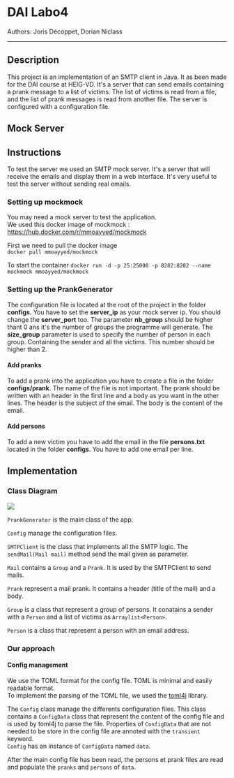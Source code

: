 # DAI Labo4

Authors: Joris Décoppet, Dorian Niclass

---

## Description
This project is an implementation of an SMTP client in Java. It as been made for the DAI course at HEIG-VD. It's a server that can send emails containing a prank message to a list of victims.
The list of victims is read from a file, and the list of prank messages is read from another file. The server is configured with a configuration file.

## Mock Server

## Instructions
To test the server we used an SMTP mock server. It's a server that will receive the emails and display them in a web interface. It's very useful to test the server without sending real emails.

### Setting up mockmock

You may need a mock server to test the application.  
We used this docker image of mockmock : https://hub.docker.com/r/mmoayyed/mockmock

First we need to pull the docker image  
```docker pull mmoayyed/mockmock```

To start the container 
```docker run -d -p 25:25000 -p 8282:8282 --name mockmock mmoayyed/mockmock```

### Setting up the PrankGenerator
The configuration file is located at the root of the project in the folder **configs**. You have to set the **server_ip** as your mock server ip. You should change the **server_port** too. The parameter **nb_group** should be higher thant 0 ans it's the number of groups the programme will generate. The **size_group** parameter is used to specify the number of person in each group. Containing the sender and all the victims. This number should be higher than 2.

#### Add pranks
To add a prank into the application you have to create a file in the folder **configs/prank**. The name of the file is not important. The prank should be written with an header in the first line and a body as you want in the other lines. The header is the subject of the email. The body is the content of the email.

#### Add persons
To add a new victim you have to add the email in the file **persons.txt** located in the folder **configs**. You have to add one email per line.

## Implementation

### Class Diagram

![](figures/uml.png)

`PrankGenerator` is the main class of the app.

`Config` manage the configuration files.

`SMTPClient` is the class that implements all the SMTP logic. The `sendMail(Mail mail)` method send the mail given as parameter.

`Mail` contains a `Group` and a `Prank`. It is used by the SMTPClient to send mails.

`Prank` represent a mail prank. It contains a header (title of the mail) and a body.

`Group` is a class that represent a group of persons. It conatains a sender with a `Person` and a list of victims as `Arraylist<Person>`.

`Person` is a class that represent a person with an email address.


### Our approach

#### Config management

We use the TOML format for the config file. TOML is minimal and easily readable format.  
To implement the parsing of the TOML file, we used the [toml4j](https://github.com/mwanji/toml4j) library.

The `Config` class manage the differents configuration files. This class contains a `ConfigData` class that represent the content of the config file and is used by toml4j to parse the file. Properties of `ConfigData` that are not needed to be store in the config file are annoted with the `transient` keyword.  
`Config` has an instance of `ConfigData` named `data`.

After the main config file has been read, the persons et prank files are read and populate the `pranks` and `persons` of `data`.